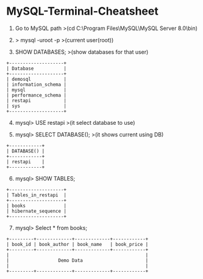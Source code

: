 # MySQL-Terminal-Cheatsheet

1. Go to MySQL path   >(cd C:\Program Files\MySQL\MySQL Server 8.0\bin)

2. \> mysql -uroot -p    >(current user(root))

3. SHOW DATABASES;    >(show databases for that user)
```mysql
+--------------------+
| Database           |
+--------------------+
| demosql            |
| information_schema |
| mysql              |
| performance_schema |
| restapi            |
| sys                |
+--------------------+
```

4. mysql> USE restapi    >(it select database to use)

5. mysql> SELECT DATABASE();     >(it shows current using DB)
```mysql
+------------+
| DATABASE() |
+------------+
| restapi    |
+------------+
```

6. mysql> SHOW TABLES;
```mysql
+--------------------+
| Tables_in_restapi  |
+--------------------+
| books              |
| hibernate_sequence |
+--------------------+
```

7. mysql> Select * from books;
```mysql
+---------+-------------+-------------+------------+
| book_id | book_author | book_name   | book_price |
+---------+-------------+-------------+------------+
|                                                  |
|                  Demo Data                       |
|                                                  |
+---------+-------------+-------------+------------+
```
